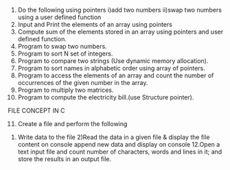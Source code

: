 1. Do the following using pointers i)add two numbers ii)swap two
numbers using a user defined function
2. Input and Print the elements of an array using pointers
3. Compute sum of the elements stored in an array using pointers and
user defined function.
4. Program to swap two numbers.
5. Program to sort N set of integers.
6. Program to compare two strings (Use dynamic memory allocation).
7. Program to sort names in alphabetic order using array of pointers.
8. Program to access the elements of an array and count the number of
occurrences of the given number in the array.
9. Program to multiply two matrices.
10. Program to compute the electricity bill.(use Structure pointer).

FILE CONCEPT IN C

11. Create a file and perform the following
1) Write data to the file
2)Read the data in a given file & display the file content on console
append new data and display on console
12.Open a text input file and count number of characters, words and lines in
it; and store the results in an output file.
